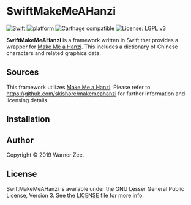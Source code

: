 # SwiftMakeMeAHanzi

[![Swift](https://img.shields.io/badge/Swift-4.2-blue.svg)]()
[![platform](https://img.shields.io/badge/platform-iOS-blue.svg)]()
[![Carthage compatible](https://img.shields.io/badge/Carthage-compatible-4BC51D.svg?style=flat)](https://github.com/Carthage/Carthage)
[![License: LGPL v3](https://img.shields.io/badge/License-LGPL%20v3-blue.svg)](https://www.gnu.org/licenses/lgpl-3.0)

__SwiftMakeMeAHanzi__ is a framework written in Swift that provides a wrapper for 
[Make Me a Hanzi](https://github.com/skishore/makemeahanzi).  This includes a dictionary of Chinese
characters and related graphics data.

## Sources

This framework utilizes [Make Me a Hanzi](https://github.com/skishore/makemeahanzi).  Please refer to
https://github.com/skishore/makemeahanzi for further information and licensing details.

## Installation

## Author

Copyright © 2019 Warner Zee.

## License

SwiftMakeMeAHanzi is available under the GNU Lesser General Public License, Version 3. See the [LICENSE](LICENSE) file for more info.
